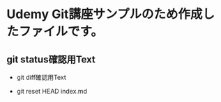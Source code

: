 # Udemy Git講座サンプルのため作成したファイルです。
## git status確認用Text
* git diff確認用Text

* git reset HEAD index.md

<!-- * git commit --amend
* ローカルリポジトリへのコミット取り消し -->